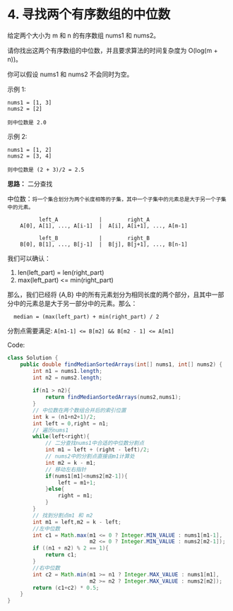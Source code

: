 
# 4. 寻找两个有序数组的中位数
给定两个大小为 m 和 n 的有序数组 nums1 和 nums2。

请你找出这两个有序数组的中位数，并且要求算法的时间复杂度为 O(log(m + n))。

你可以假设 nums1 和 nums2 不会同时为空。

示例 1:
```
nums1 = [1, 3]
nums2 = [2]

则中位数是 2.0
```
示例 2:
```
nums1 = [1, 2]
nums2 = [3, 4]

则中位数是 (2 + 3)/2 = 2.5
```

**思路：**  二分查找  

中位数：`将一个集合划分为两个长度相等的子集，其中一个子集中的元素总是大于另一个子集中的元素。`  

```
          left_A             |        right_A
    A[0], A[1], ..., A[i-1]  |  A[i], A[i+1], ..., A[m-1]

          left_B             |        right_B
    B[0], B[1], ..., B[j-1]  |  B[j], B[j+1], ..., B[n-1]
```
我们可以确认：  
1. len(left_part) = len(right_part)  
2. max(left_part) <= min(right_part)    

那么，我们已经将 {A,B} 中的所有元素划分为相同长度的两个部分，且其中一部分中的元素总是大于另一部分中的元素。那么：

      median = (max(left_part) + min(right_part) / 2
      
分割点需要满足: `A[m1-1] <= B[m2] && B[m2 - 1] <= A[m1]`
 
Code:
```java
class Solution {
    public double findMedianSortedArrays(int[] nums1, int[] nums2) {
        int n1 = nums1.length;
        int n2 = nums2.length;
        
        if(n1 > n2){
            return findMedianSortedArrays(nums2,nums1);
        }  
        // 中位数在两个数组合并后的索引位置
        int k = (n1+n2+1)/2;
        int left = 0,right = n1;
        // 遍历nums1
        while(left<right){
            // 二分查找nums1中合适的中位数分割点
            int m1 = left + (right - left)/2;
            // nums2中的分割点直接由m1计算处
            int m2 = k - m1;
            // 移动左右指针
            if(nums1[m1]<nums2[m2-1]){
                left = m1+1;
            }else{
                right = m1;
            }
        }
        // 找到分割点m1 和 m2
        int m1 = left,m2 = k - left;
        //左中位数
        int c1 = Math.max(m1 <= 0 ? Integer.MIN_VALUE : nums1[m1-1],
                          m2 <= 0 ? Integer.MIN_VALUE : nums2[m2-1]);
        if ((n1 + n2) % 2 == 1){
            return c1;
        }
        //右中位数
        int c2 = Math.min(m1 >= n1 ? Integer.MAX_VALUE : nums1[m1],
                          m2 >= n2 ? Integer.MAX_VALUE : nums2[m2]);
        return (c1+c2) * 0.5;
    }
}
```